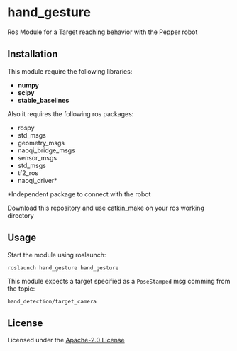 # hand_gesture
Ros Module for a Target reaching behavior with the Pepper robot

## Installation

This module require the following libraries:
- **numpy**
- **scipy**
- **stable_baselines**
  
Also it requires the following ros packages:
- rospy
- std_msgs
- geometry_msgs
- naoqi_bridge_msgs
- sensor_msgs
- std_msgs
- tf2_ros
- naoqi_driver*
  
*Independent package to connect with the robot
  
Download this repository and use catkin_make on your ros working directory

## Usage

Start the module using roslaunch:
```
roslaunch hand_gesture hand_gesture 
```

This module expects a target specified as a `PoseStamped` msg comming from the topic:
```
hand_detection/target_camera
```

## License
Licensed under the [Apache-2.0 License](https://github.com/arturocuma/hand_gesture/blob/develop/LICENSE)
